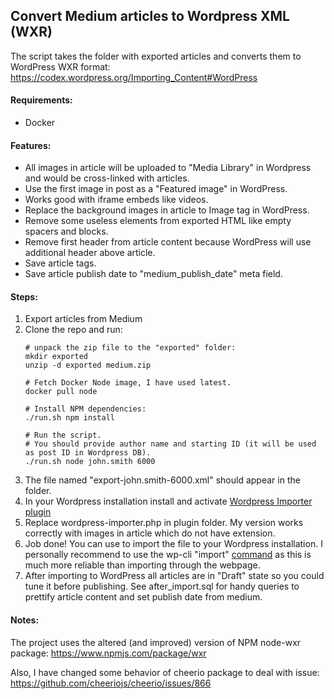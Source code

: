 
## Convert Medium articles to Wordpress XML (WXR)

The script takes the folder with exported articles and converts them to WordPress WXR format: 
https://codex.wordpress.org/Importing_Content#WordPress

#### Requirements:
- Docker

#### Features:
- All images in article will be uploaded to "Media Library" in Wordpress and would be cross-linked with articles. 
- Use the first image in post as a "Featured image" in WordPress.
- Works good with iframe embeds like videos.
- Replace the background images in article to Image tag in WordPress.
- Remove some useless elements from exported HTML like empty spacers and blocks.
- Remove first header from article content because WordPress will use additional header above article.
- Save article tags.
- Save article publish date to "medium_publish_date" meta field.


#### Steps:
1) Export articles from Medium
1) Clone the repo and run: 
    ```
    # unpack the zip file to the "exported" folder:
    mkdir exported
    unzip -d exported medium.zip 
    
    # Fetch Docker Node image, I have used latest.
    docker pull node
    
    # Install NPM dependencies:
    ./run.sh npm install
    
    # Run the script.
    # You should provide author name and starting ID (it will be used as post ID in Wordpress DB).
    ./run.sh node john.smith 6000
    ```
1) The file named "export-john.smith-6000.xml" should appear in the folder.
1) In your Wordpress installation install and activate [Wordpress Importer plugin](https://codex.wordpress.org/Importing_Content#WordPress)
1) Replace wordpress-importer.php in plugin folder. My version works correctly with images in article which do not have extension.
1) Job done!
You can use  to import the file to your Wordpress installation.
I personally recommend to use the wp-cli "import" [command](https://developer.wordpress.org/cli/commands/import/) as this is much more reliable than importing through the webpage.
1) After importing to WordPress all articles are in "Draft" state so you could tune it before publishing.
See after_import.sql for handy queries to prettify article content and set publish date from medium.


#### Notes:
The project uses the altered (and improved) version of NPM node-wxr package: https://www.npmjs.com/package/wxr

Also, I have changed some behavior of cheerio package to deal with issue: https://github.com/cheeriojs/cheerio/issues/866

